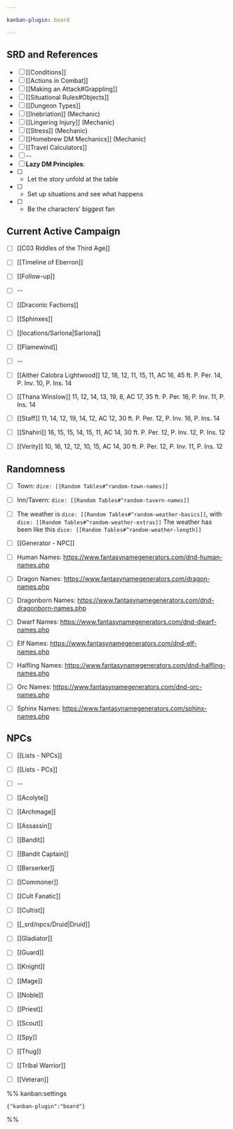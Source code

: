```yaml
---

kanban-plugin: board

---
```


## SRD and References

- [ ] [[Conditions]]
- [ ] [[Actions in Combat]]
- [ ] [[Making an Attack#Grappling]]
- [ ] [[Situational Rules#Objects]]
- [ ] [[Dungeon Types]]
- [ ] [[Inebriation]] (Mechanic)
- [ ] [[Lingering Injury]] (Mechanic)
- [ ] [[Stress]] (Mechanic)
- [ ] [[Homebrew DM Mechanics]] (Mechanic)
- [ ] [[Travel Calculators]]
- [ ] --
- [ ] **Lazy DM Principles**:
- [ ] * Let the story unfold at the table
- [ ] * Set up situations and see what happens
- [ ] * Be the characters’ biggest fan


## Current Active Campaign

- [ ] [[C03 Riddles of the Third Age]]
- [ ] [[Timeline of Eberron]]
- [ ] [[Follow-up]]
- [ ] --
- [ ] [[Draconic Factions]]
- [ ] [[Sphinxes]]
- [ ] [[locations/Sarlona|Sarlona]]
- [ ] [[Flamewind]]
- [ ] --
- [ ] [[Aither Calobra Lightwood]]
	12, 18, 12, 11, 15, 11, AC 16, 45 ft.
	P. Per. 14, P. Inv. 10, P. Ins. 14
- [ ] [[Thana Winslow]]
	11, 12, 14, 13, 19, 8, AC 17, 35 ft.
	P. Per. 16, P. Inv. 11, P. Ins. 14
- [ ] [[Staff]]
	11, 14, 12, 19, 14, 12, AC 12, 30 ft.
	P. Per. 12, P. Inv. 16, P. Ins. 14
- [ ] [[Shahiri]]
	16, 15, 15, 14, 15, 11, AC 14, 30 ft.
	P. Per. 12, P. Inv. 12, P. Ins. 12
- [ ] [[Verity]]
	10, 16, 12, 12, 10, 15, AC 14, 30 ft.
	P. Per. 12, P. Inv. 11, P. Ins. 12


## Randomness

- [ ] Town: `dice: [[Random Tables#^random-town-names]]`
- [ ] Inn/Tavern: `dice: [[Random Tables#^random-tavern-names]]`
- [ ] The weather is `dice: [[Random Tables#^random-weather-basics]]`, with `dice: [[Random Tables#^random-weather-extras]]` The weather has been like this `dice: [[Random Tables#^random-weather-length]]`
- [ ] [[Generator - NPC]]
- [ ] Human Names: https://www.fantasynamegenerators.com/dnd-human-names.php
- [ ] Dragon Names: https://www.fantasynamegenerators.com/dragon-names.php
- [ ] Dragonborn Names: https://www.fantasynamegenerators.com/dnd-dragonborn-names.php
- [ ] Dwarf Names: https://www.fantasynamegenerators.com/dnd-dwarf-names.php
- [ ] Elf Names: https://www.fantasynamegenerators.com/dnd-elf-names.php
- [ ] Halfling Names: https://www.fantasynamegenerators.com/dnd-halfling-names.php
- [ ] Orc Names: https://www.fantasynamegenerators.com/dnd-orc-names.php
- [ ] Sphinx Names: https://www.fantasynamegenerators.com/sphinx-names.php


## NPCs

- [ ] [[Lists - NPCs]]
- [ ] [[Lists - PCs]]
- [ ] --
- [ ] [[Acolyte]]
- [ ] [[Archmage]]
- [ ] [[Assassin]]
- [ ] [[Bandit]]
- [ ] [[Bandit Captain]]
- [ ] [[Berserker]]
- [ ] [[Commoner]]
- [ ] [[Cult Fanatic]]
- [ ] [[Cultist]]
- [ ] [[_srd/npcs/Druid|Druid]]
- [ ] [[Gladiator]]
- [ ] [[Guard]]
- [ ] [[Knight]]
- [ ] [[Mage]]
- [ ] [[Noble]]
- [ ] [[Priest]]
- [ ] [[Scout]]
- [ ] [[Spy]]
- [ ] [[Thug]]
- [ ] [[Tribal Warrior]]
- [ ] [[Veteran]]




%% kanban:settings
```
{"kanban-plugin":"board"}
```
%%